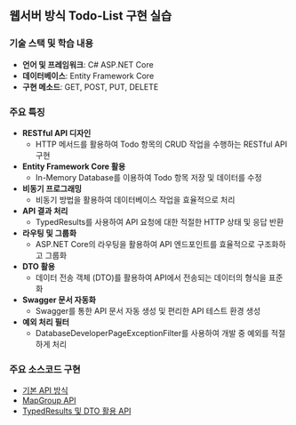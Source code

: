 ## 웹서버 방식 Todo-List 구현 실습

### **기술 스택 및 학습 내용**

- **언어 및 프레임워크**: C# ASP.NET Core
- **데이터베이스**: Entity Framework Core
- **구현 메소드**: GET, POST, PUT, DELETE

### **주요 특징**

- **RESTful API 디자인**
    - HTTP 메서드를 활용하여 Todo 항목의 CRUD 작업을 수행하는 RESTful API 구현
- **Entity Framework Core 활용**
    - In-Memory Database를 이용하여 Todo 항목 저장 및 데이터를 수정
- **비동기 프로그래밍**
    - 비동기 방법을 활용하여 데이터베이스 작업을 효율적으로 처리
- **API 결과 처리**
    - TypedResults를 사용하여 API 요청에 대한 적절한 HTTP 상태 및 응답 반환
- **라우팅 및 그룹화**
    - ASP.NET Core의 라우팅을 활용하여 API 엔드포인트를 효율적으로 구조화하고 그룹화
- **DTO 활용**
    - 데이터 전송 객체 (DTO)를 활용하여 API에서 전송되는 데이터의 형식을 표준화
- **Swagger 문서 자동화**
    - Swagger를 통한 API 문서 자동 생성 및 편리한 API 테스트 환경 생성
- **예외 처리 필터**
    - DatabaseDeveloperPageExceptionFilter를 사용하여 개발 중 예외를 적절하게 처리

### 주요 소스코드 구현
- [기본 API 방식](Program.cs)
- [MapGroup API](Program_MapGroup.cs)
- [TypedResults 및 DTO 활용 API](Program_TypedResults.cs)
